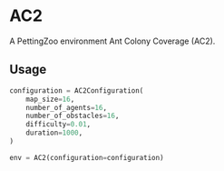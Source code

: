 # AC2

A PettingZoo environment Ant Colony Coverage (AC2).

## Usage

```python
configuration = AC2Configuration(
    map_size=16,
    number_of_agents=16,
    number_of_obstacles=16,
    difficulty=0.01,
    duration=1000,
)

env = AC2(configuration=configuration)
```
